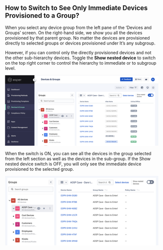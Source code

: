 ## How to Switch to See Only Immediate Devices Provisioned to a Group?

  

When you select any device group from the left pane of the ‘Devices and Groups’ screen. On the right-hand side, we show you all the devices provisioned by that parent group. No matter the devices are provisioned directly to selected groups or devices provisioned under It’s any subgroup.

  

However, if you can control only the directly provisioned devices and not the other sub-hierarchy devices. Toggle the **Show nested device** to switch on the top right corner to control the hierarchy to immediate or to subgroup level.

  

![](./images/switch/17_Groups_devices_main_screen_Switch_Only_Immediate_Devices.png)

  

When the switch is ON, you can see all the devices in the group selected from the left section as well as the devices in the sub-group. If the Show nested device switch is OFF, you will only see the immediate device provisioned to the selected group.

  

![](./images/switch/18_Groups_devices_main_screen_Switch_Only_Immediate_Devices.png)